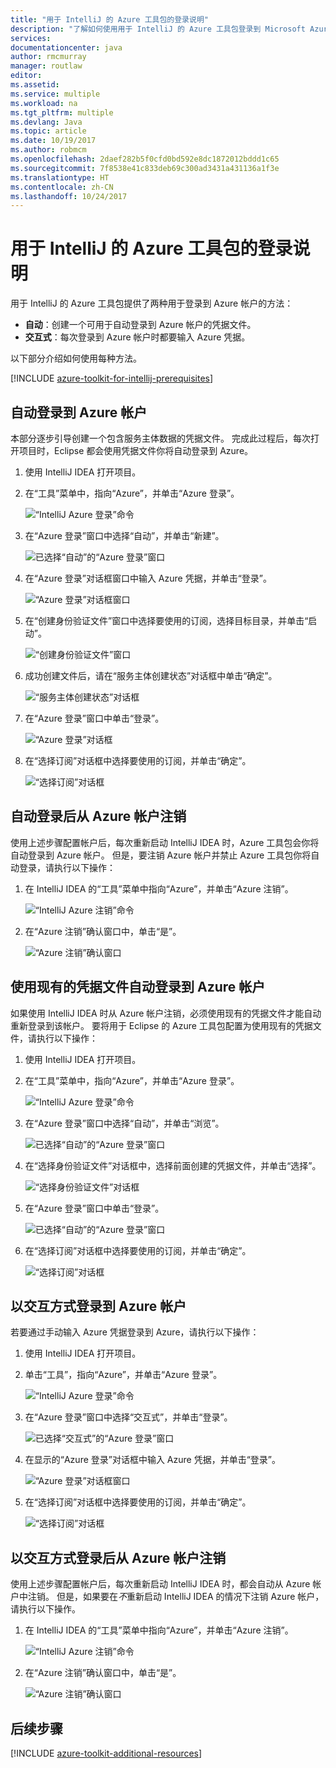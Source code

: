 ```yaml
---
title: "用于 IntelliJ 的 Azure 工具包的登录说明"
description: "了解如何使用用于 IntelliJ 的 Azure 工具包登录到 Microsoft Azure。"
services: 
documentationcenter: java
author: rmcmurray
manager: routlaw
editor: 
ms.assetid: 
ms.service: multiple
ms.workload: na
ms.tgt_pltfrm: multiple
ms.devlang: Java
ms.topic: article
ms.date: 10/19/2017
ms.author: robmcm
ms.openlocfilehash: 2daef282b5f0cfd0bd592e8dc1872012bddd1c65
ms.sourcegitcommit: 7f8538e41c833deb69c300ad3431a431136a1f3e
ms.translationtype: HT
ms.contentlocale: zh-CN
ms.lasthandoff: 10/24/2017
---
```

# <a name="sign-in-instructions-for-the-azure-toolkit-for-intellij"></a>用于 IntelliJ 的 Azure 工具包的登录说明

用于 IntelliJ 的 Azure 工具包提供了两种用于登录到 Azure 帐户的方法：

  * **自动**：创建一个可用于自动登录到 Azure 帐户的凭据文件。
  * **交互式**：每次登录到 Azure 帐户时都要输入 Azure 凭据。

以下部分介绍如何使用每种方法。

[!INCLUDE [azure-toolkit-for-intellij-prerequisites](../includes/azure-toolkit-for-intellij-prerequisites.md)]

## <a name="sign-in-to-your-azure-account-automatically"></a>自动登录到 Azure 帐户

本部分逐步引导创建一个包含服务主体数据的凭据文件。 完成此过程后，每次打开项目时，Eclipse 都会使用凭据文件你将自动登录到 Azure。

1. 使用 IntelliJ IDEA 打开项目。

1. 在“工具”菜单中，指向“Azure”，并单击“Azure 登录”。

   ![“IntelliJ Azure 登录”命令][A01]

1. 在“Azure 登录”窗口中选择“自动”，并单击“新建”。

   ![已选择“自动”的“Azure 登录”窗口][A02]

1. 在“Azure 登录”对话框窗口中输入 Azure 凭据，并单击“登录”。

   ![“Azure 登录”对话框窗口][A03]

1. 在“创建身份验证文件”窗口中选择要使用的订阅，选择目标目录，并单击“启动”。

   ![“创建身份验证文件”窗口][A04]

1. 成功创建文件后，请在“服务主体创建状态”对话框中单击“确定”。

   ![“服务主体创建状态”对话框][A05]

1. 在“Azure 登录”窗口中单击“登录”。

   ![“Azure 登录”对话框][A06]

1. 在“选择订阅”对话框中选择要使用的订阅，并单击“确定”。

   ![“选择订阅”对话框][A07]

## <a name="sign-out-of-your-azure-account-after-you-have-signed-in-automatically"></a>自动登录后从 Azure 帐户注销

使用上述步骤配置帐户后，每次重新启动 IntelliJ IDEA 时，Azure 工具包会你将自动登录到 Azure 帐户。 但是，要注销 Azure 帐户并禁止 Azure 工具包你将自动登录，请执行以下操作：

1. 在 IntelliJ IDEA 的“工具”菜单中指向“Azure”，并单击“Azure 注销”。

   ![“IntelliJ Azure 注销”命令][L01]

1. 在“Azure 注销”确认窗口中，单击“是”。

   ![“Azure 注销”确认窗口][L03]

## <a name="sign-in-to-your-azure-account-automatically-by-using-an-existing-credentials-file"></a>使用现有的凭据文件自动登录到 Azure 帐户

如果使用 IntelliJ IDEA 时从 Azure 帐户注销，必须使用现有的凭据文件才能自动重新登录到该帐户。 要将用于 Eclipse 的 Azure 工具包配置为使用现有的凭据文件，请执行以下操作：

1. 使用 IntelliJ IDEA 打开项目。

1. 在“工具”菜单中，指向“Azure”，并单击“Azure 登录”。

   ![“IntelliJ Azure 登录”命令][A01]

1. 在“Azure 登录”窗口中选择“自动”，并单击“浏览”。

   ![已选择“自动”的“Azure 登录”窗口][A02]

1. 在“选择身份验证文件”对话框中，选择前面创建的凭据文件，并单击“选择”。

   ![“选择身份验证文件”对话框][A08]

1. 在“Azure 登录”窗口中单击“登录”。

   ![已选择“自动”的“Azure 登录”窗口][A06]

1. 在“选择订阅”对话框中选择要使用的订阅，并单击“确定”。

   ![“选择订阅”对话框][A07]

## <a name="sign-in-to-your-azure-account-interactively"></a>以交互方式登录到 Azure 帐户

若要通过手动输入 Azure 凭据登录到 Azure，请执行以下操作：

1. 使用 IntelliJ IDEA 打开项目。

1. 单击“工具”，指向“Azure”，并单击“Azure 登录”。

   ![“IntelliJ Azure 登录”命令][I01]

1. 在“Azure 登录”窗口中选择“交互式”，并单击“登录”。

   ![已选择“交互式”的“Azure 登录”窗口][I02]

1. 在显示的“Azure 登录”对话框中输入 Azure 凭据，并单击“登录”。

   ![“Azure 登录”对话框窗口][I03]

1. 在“选择订阅”对话框中选择要使用的订阅，并单击“确定”。

   ![“选择订阅”对话框][I04]

## <a name="sign-out-of-your-azure-account-after-you-have-signed-in-interactively"></a>以交互方式登录后从 Azure 帐户注销

使用上述步骤配置帐户后，每次重新启动 IntelliJ IDEA 时，都会自动从 Azure 帐户中注销。 但是，如果要在*不*重新启动 IntelliJ IDEA 的情况下注销 Azure 帐户，请执行以下操作。

1. 在 IntelliJ IDEA 的“工具”菜单中指向“Azure”，并单击“Azure 注销”。

   ![“IntelliJ Azure 注销”命令][L01]

1. 在“Azure 注销”确认窗口中，单击“是”。

   ![“Azure 注销”确认窗口][L02]

## <a name="next-steps"></a>后续步骤

[!INCLUDE [azure-toolkit-additional-resources](../includes/azure-toolkit-additional-resources.md)]

<!-- URL List -->

<!-- IMG List -->

[I01]: media/azure-toolkit-for-intellij-sign-in-instructions/I01.png
[I02]: media/azure-toolkit-for-intellij-sign-in-instructions/I02.png
[I03]: media/azure-toolkit-for-intellij-sign-in-instructions/I03.png
[I04]: media/azure-toolkit-for-intellij-sign-in-instructions/I04.png

[A01]: media/azure-toolkit-for-intellij-sign-in-instructions/A01.png
[A02]: media/azure-toolkit-for-intellij-sign-in-instructions/A02.png
[A03]: media/azure-toolkit-for-intellij-sign-in-instructions/A03.png
[A04]: media/azure-toolkit-for-intellij-sign-in-instructions/A04.png
[A05]: media/azure-toolkit-for-intellij-sign-in-instructions/A05.png
[A06]: media/azure-toolkit-for-intellij-sign-in-instructions/A06.png
[A07]: media/azure-toolkit-for-intellij-sign-in-instructions/A07.png
[A08]: media/azure-toolkit-for-intellij-sign-in-instructions/A08.png

[L01]: media/azure-toolkit-for-intellij-sign-in-instructions/L01.png
[L02]: media/azure-toolkit-for-intellij-sign-in-instructions/L02.png
[L03]: media/azure-toolkit-for-intellij-sign-in-instructions/L03.png
